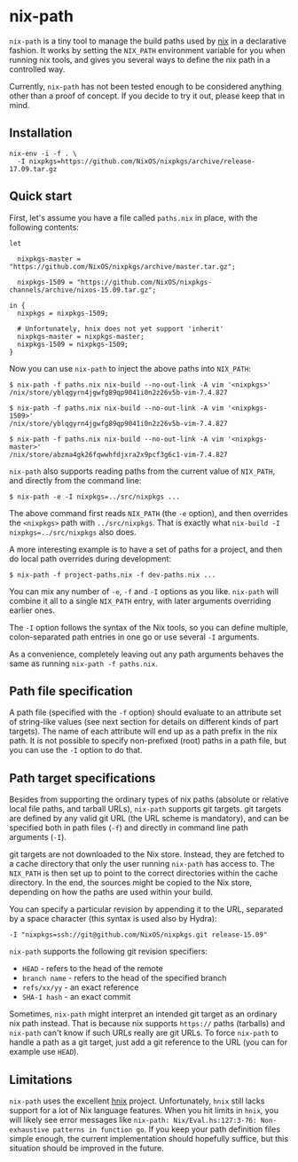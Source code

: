 # nix-path

`nix-path` is a tiny tool to manage the build paths used by
[nix](http://nixos.org/nix) in a declarative fashion. It works by setting the
`NIX_PATH` environment variable for you when running nix tools, and gives you
several ways to define the nix path in a controlled way.

Currently, `nix-path` has not been tested enough to be considered anything
other than a proof of concept. If you decide to try it out, please keep that in
mind.

## Installation

```
nix-env -i -f . \
  -I nixpkgs=https://github.com/NixOS/nixpkgs/archive/release-17.09.tar.gz
```

## Quick start

First, let's assume you have a file called `paths.nix` in place, with the
following contents:

```
let

  nixpkgs-master = "https://github.com/NixOS/nixpkgs/archive/master.tar.gz";

  nixpkgs-1509 = "https://github.com/NixOS/nixpkgs-channels/archive/nixos-15.09.tar.gz";

in {
  nixpkgs = nixpkgs-1509;

  # Unfortunately, hnix does not yet support 'inherit'
  nixpkgs-master = nixpkgs-master;
  nixpkgs-1509 = nixpkgs-1509;
}
```

Now you can use `nix-path` to inject the above paths into `NIX_PATH`:

```
$ nix-path -f paths.nix nix-build --no-out-link -A vim '<nixpkgs>'
/nix/store/yblqgyrn4jgwfg89qp9041i0n2z26v5b-vim-7.4.827

$ nix-path -f paths.nix nix-build --no-out-link -A vim '<nixpkgs-1509>'
/nix/store/yblqgyrn4jgwfg89qp9041i0n2z26v5b-vim-7.4.827

$ nix-path -f paths.nix nix-build --no-out-link -A vim '<nixpkgs-master>'
/nix/store/abzma4gk26fqwwhfdjxra2x9pcf3g6c1-vim-7.4.827
```

`nix-path` also supports reading paths from the current value of `NIX_PATH`,
and directly from the command line:

```
$ nix-path -e -I nixpkgs=../src/nixpkgs ...
```

The above command first reads `NIX_PATH` (the `-e` option), and then overrides
the `<nixpkgs>` path with `../src/nixpkgs`. That is exactly what `nix-build -I
nixpkgs=../src/nixpkgs` also does.

A more interesting example is to have a set of paths for a project, and then do
local path overrides during development:

```
$ nix-path -f project-paths.nix -f dev-paths.nix ...
```

You can mix any number of `-e`, `-f` and `-I` options as you like. `nix-path`
will combine it all to a single `NIX_PATH` entry, with later arguments
overriding earlier ones.

The `-I` option follows the syntax of the Nix tools, so you can define
multiple, colon-separated path entries in one go or use several `-I` arguments.

As a convenience, completely leaving out any path arguments behaves the same as
running `nix-path -f paths.nix`.

## Path file specification

A path file (specified with the `-f` option) should evaluate to an attribute
set of string-like values (see next section for details on different kinds of
part targets). The name of each attribute will end up as a path prefix in the
nix path. It is not possible to specify non-prefixed (root) paths in a path
file, but you can use the `-I` option to do that.

## Path target specifications

Besides from supporting the ordinary types of nix paths (absolute or relative
local file paths, and tarball URLs), `nix-path` supports git targets. git
targets are defined by any valid git URL (the URL scheme is mandatory), and can
be specified both in path files (`-f`) and directly in command line path
arguments (`-I`).

git targets are not downloaded to the Nix store. Instead, they are fetched to a
cache directory that only the user running `nix-path` has access to. The
`NIX_PATH` is then set up to point to the correct directories within the cache
directory. In the end, the sources might be copied to the Nix store, depending
on how the paths are used within your build.

You can specify a particular revision by appending it to the URL,
separated by a space character (this syntax is used also by Hydra):

```
-I "nixpkgs=ssh://git@github.com/NixOS/nixpkgs.git release-15.09"
```

`nix-path` supports the following git revision specifiers:

  * `HEAD` - refers to the head of the remote
  * `branch name` - refers to the head of the specified branch
  * `refs/xx/yy` - an exact reference
  * `SHA-1 hash` - an exact commit

Sometimes, `nix-path` might interpret an intended git target as an ordinary
nix path instead. That is because nix supports `https://` paths (tarballs) and
`nix-path` can't know if such URLs really are git URLs. To force `nix-path` to
handle a path as a git target, just add a git reference to the URL (you can
for example use `HEAD`).

## Limitations

`nix-path` uses the excellent [hnix](https://github.com/jwiegley/hnix) project.
Unfortunately, `hnix` still lacks support for a lot of Nix language features.
When you hit limits in `hnix`, you will likely see error messages like
`nix-path: Nix/Eval.hs:127:3-76: Non-exhaustive patterns in function go`. If
you keep your path definition files simple enough, the current implementation
should hopefully suffice, but this situation should be improved in the future.
